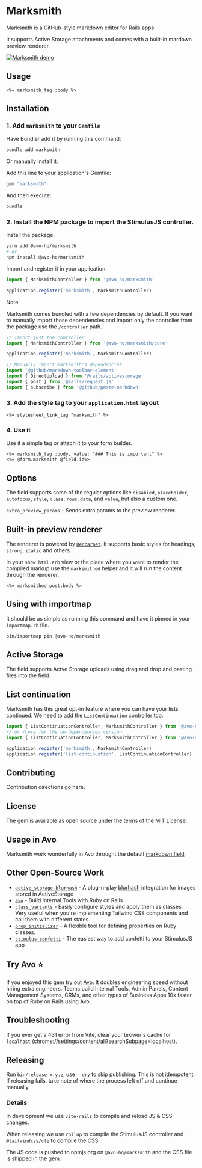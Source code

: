 # Marksmith

Marksmith is a GitHub-style markdown editor for Rails apps.

It supports Active Storage attachments and comes with a built-in mardown preview renderer.

[![Marksmith demo](https://github.com/user-attachments/assets/09820413-7b2f-4d9d-a6a5-a9b1d5b90bea)](https://github.com/user-attachments/assets/f257db9d-6bfd-4fbc-ac10-dff1dfc99ff2)

## Usage

```erb
<%= marksmith_tag :body %>
```

## Installation

### 1. Add `marksmith` to your `Gemfile`

Have Bundler add it by running this command:

```bash
bundle add marksmith
```

Or manually install it.

Add this line to your application's Gemfile:

```ruby
gem "marksmith"
```

And then execute:

```bash
bundle
```


### 2. Install the NPM package to import the StimulusJS controller.

Install the package.

```bash
yarn add @avo-hq/marksmith
# or
npm install @avo-hq/marksmith
```

Import and register it in your application.

```js
import { MarksmithController } from '@avo-hq/marksmith'

application.register('marksmith', MarksmithController)
```

> [!NOTE]
> Marksmith comes bundled with a few dependencies by default.
> If you want to manually import those dependencies and import only the controller from the package use the `/controller` path.

```js
// Import just the controller
import { MarksmithController } from '@avo-hq/marksmith/core'

application.register('marksmith', MarksmithController)

// Manually import Marksmith's dependencies
import '@github/markdown-toolbar-element'
import { DirectUpload } from '@rails/activestorage'
import { post } from '@rails/request.js'
import { subscribe } from '@github/paste-markdown'
```

### 3. Add the style tag to your `application.html` layout

```erb
<%= stylesheet_link_tag "marksmith" %>
```

### 4. Use it

Use it a simple tag or attach it to your form builder.

```erb
<%= marksmith_tag :body, value: "### This is important" %>
<%= @form.marksmith @field.id%>
```

## Options

The field supports some of the regular options like `disabled`, `placeholder`, `autofocus`, `style`, `class`, `rows`, `data`, and `value`, but also a custom one.

`extra_preview_params` - Sends extra params to the preview renderer.

## Built-in preview renderer

The renderer is powered by [`Redcarpet`](https://github.com/vmg/redcarpet).
It supports basic styles for headings, `strong`, `italic` and others.

In your `show.html.erb` view or the place where you want to render the compiled markup use the `marksmithed` helper and it will run the content through the renderer.

```erb
<%= marksmithed post.body %>
```

## Using with importmap

It should be as simple as running this command and have it pinned in your `importmap.rb` file.

```bash
bin/importmap pin @avo-hq/marksmith
```

## Active Storage

The field supports Actve Storage uploads using drag and drop and pasting files into the field.

## List continuation

Marksmith has this great opt-in feature where you can have your lists continued.
We need to add the `ListContinuation` controller too.

```js
import { ListContinuationController, MarksmithController } from '@avo-hq/marksmith'
// or /core for the no-dependencies version
import { ListContinuationController, MarksmithController } from '@avo-hq/marksmith/core'

application.register('marksmith', MarksmithController)
application.register('list-continuation', ListContinuationController)
```

## Contributing

Contribution directions go here.

## License
The gem is available as open source under the terms of the [MIT License](https://opensource.org/licenses/MIT).

## Usage in Avo

Marksmith work wonderfully in Avo throught the default [markdown field](https://docs.avohq.io/3.0/fields/markdown.html).

## Other Open-Source Work

- [`active_storage-blurhash`](https://github.com/avo-hq/active_storage-blurhash) - A plug-n-play [blurhash](https://blurha.sh/) integration for images stored in ActiveStorage
- [`avo`](https://github.com/avo-hq/avo) - Build Internal Tools with Ruby on Rails
- [`class_variants`](https://github.com/avo-hq/class_variants) - Easily configure styles and apply them as classes. Very useful when you're implementing Tailwind CSS components and call them with different states.
- [`prop_initializer`](https://github.com/avo-hq/prop_initializer) - A flexible tool for defining properties on Ruby classes.
- [`stimulus-confetti`](https://github.com/avo-hq/stimulus-confetti) - The easiest way to add confetti to your StimulusJS app

## Try Avo ⭐️

If you enjoyed this gem try out [Avo](https://github.com/avo-hq/avo). It doubles engineering speed without hiring extra engineers. Teams build Internal Tools, Admin Panels, Content Management Systems, CRMs, and other types of Business Apps 10x faster on top of Ruby on Rails using Avo.

## Troubleshooting

If you ever get a 431 error from Vite, clear your brower's cache for `localhost` (chrome://settings/content/all?searchSubpage=localhost).

## Releasing

Run `bin/release x.y.z`, use `--dry` to skip publishing. This is not idempotent. If releasing fails, take note of where the process left off and continue manually.

### Details

In development we use `vite-rails` to compile and reload JS & CSS changes.

When releasing we use `rollup` to compile the StimulusJS controller and `@tailwindcss/cli` to compile the CSS.

The JS code is pushed to npmjs.org on `@avo-hq/marksmith` and the CSS file is shipped in the gem.

